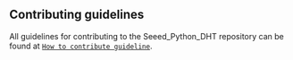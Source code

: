 ## Contributing guidelines

All guidelines for contributing to the Seeed_Python_DHT repository can be found at [`How to contribute guideline`](https://github.com/Seeed-Studio/Seeed_Python_DHT/wiki/How_to_contribute).
